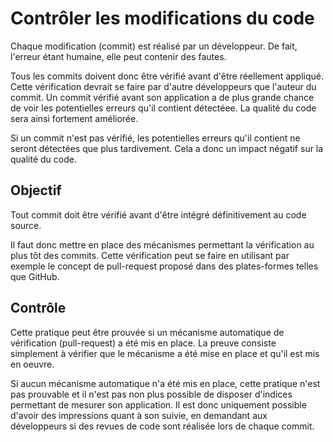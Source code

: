 Contrôler les modifications du code
===================================

Chaque modification (commit) est réalisé par un développeur. De fait, l'erreur étant humaine, elle peut contenir des fautes.

Tous les commits doivent donc être vérifié avant d'être réellement appliqué. Cette vérification devrait se faire par d'autre développeurs que l'auteur du commit. Un commit vérifié avant son application a de plus grande chance de voir les potentielles erreurs qu'il contient détectéee. La qualité du code sera ainsi fortement améliorée.

Si un commit n'est pas vérifié, les potentielles erreurs qu'il contient ne seront détectées que plus tardivement. Cela a donc un impact négatif sur la qualité du code.

Objectif
--------

Tout commit doit être vérifié avant d'être intégré définitivement au code source.

Il faut donc mettre en place des mécanismes permettant la vérification au plus tôt des commits. Cette vérification peut se faire en utilisant par exemple le concept de pull-request proposé dans des plates-formes telles que GitHub.

Contrôle
--------
Cette pratique peut être prouvée si un mécanisme automatique de vérification (pull-request) a été mis en place.
La preuve consiste simplement à vérifier que le mécanisme a été mise en place et qu'il est mis en oeuvre.

Si aucun mécanisme automatique n'a été mis en place, cette pratique n'est pas prouvable et il n'est pas non plus possible de disposer d'indices permettant de mesurer son application. Il est donc uniquement possible d'avoir des impressions quant à son suivie, en demandant aux développeurs si des revues de code sont réalisée lors de chaque commit.
